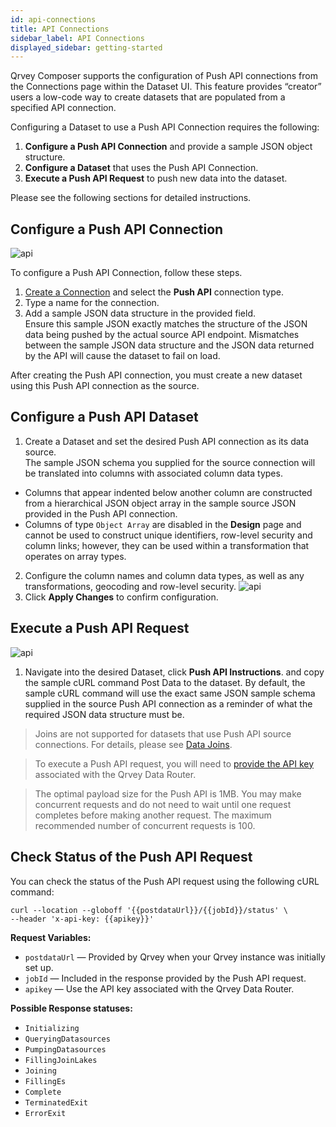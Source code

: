 ```yaml
---
id: api-connections
title: API Connections
sidebar_label: API Connections
displayed_sidebar: getting-started
---
```


<div style={{textAlign: "justify"}}>

Qrvey Composer supports the configuration of Push API connections from the Connections page within the Dataset UI. This feature provides “creator” users a low-code way to create datasets that are populated from a specified API connection. 

Configuring a Dataset to use a Push API Connection requires the following:
1. **Configure a Push API Connection** and provide a sample JSON object structure.
2. **Configure a Dataset** that uses the Push API Connection.
3. **Execute a Push API Request** to push new data into the dataset.

Please see the following sections for detailed instructions.

## Configure a Push API Connection

![api](https://s3.amazonaws.com/cdn.qrvey.com/documentation_assets/ui-docs/datasets/api-connections/api1.png#thumbnail)

To configure a Push API Connection, follow these steps.
1. [Create a Connection](./overview-of-connections.md/#create-a-connection) and select the **Push API** connection type. 
2. Type a name for the connection.
3. Add a sample JSON data structure in the provided field.  
    Ensure this sample JSON exactly matches the structure of the JSON data being pushed by the actual source API endpoint. Mismatches between the sample JSON data structure and the JSON data returned by the API will cause the dataset to fail on load.

After creating the Push API connection, you must create a new dataset using this Push API connection as the source.

<!-- ![api](https://s3.amazonaws.com/cdn.qrvey.com/documentation_assets/ui-docs/datasets/api-connections/api2.png#thumbnail-40) -->

## Configure a Push API Dataset

1. Create a Dataset and set the desired Push API connection as its data source.  
The sample JSON schema you supplied for the source connection will be translated into columns with associated column data types.
- Columns that appear indented below another column are constructed from a hierarchical JSON object array in the sample source JSON provided in the Push API connection. 
- Columns of type `Object Array` are disabled in the **Design** page and cannot be used to construct unique identifiers, row-level security and column links; however, they can be used within a transformation that operates on array types.
2. Configure the column names and column data types, as well as any transformations, geocoding and row-level security.
![api](https://s3.amazonaws.com/cdn.qrvey.com/documentation_assets/ui-docs/datasets/api-connections/api3.png#thumbnail-60)
3. Click **Apply Changes** to confirm configuration.

## Execute a Push API Request

![api](https://s3.amazonaws.com/cdn.qrvey.com/documentation_assets/ui-docs/datasets/api-connections/api4.png#thumbnail)

1. Navigate into the desired Dataset, click **Push API Instructions**. and copy the sample cURL command Post Data to the dataset. By default, the sample cURL command will use the exact same JSON sample schema supplied in the source Push API connection as a reminder of what the required JSON data structure must be.

<!-- 
If you do not see a sample cURL command for “Post Data” after clicking the Push API Instructions tab, click on **Apply Changes** in the top-right corner of the Design page. 
This page will also show sample cURL commands for “Delete Data” and “Delete All Data” actions. There must be at least one column configured as a unique identifier to see the “Delete Data” cURL command. There must be at least one record of data present in the dataset to see the “Delete All Data” cURL command.
-->

> Joins are not supported for datasets that use Push API source connections. For details, please see [Data Joins](../Datasets/02-Design/05-Data%20Joins/data-joins.md).

> To execute a Push API request, you will need to [provide the API key](../../../getting-started/faqs.md#where-can-i-find-my-api-key) associated with the Qrvey Data Router.

> The optimal payload size for the Push API is 1MB. You may make concurrent requests and do not need to wait until one request completes before making another request. The maximum recommended number of concurrent requests is 100. 

## Check Status of the Push API Request

You can check the status of the Push API request using the following cURL command: 

```
curl --location --globoff '{{postdataUrl}}/{{jobId}}/status' \
--header 'x-api-key: {{apikey}}'
```

**Request Variables:**
* `postdataUrl` — Provided by Qrvey when your Qrvey instance was initially set up.
* `jobId` — Included in the response provided by the Push API request. 
* `apikey` — Use the API key associated with the Qrvey Data Router.

**Possible Response statuses:**
* `Initializing`
* `QueryingDatasources`
* `PumpingDatasources`
* `FillingJoinLakes`
* `Joining`
* `FillingEs`
* `Complete`
* `TerminatedExit`
* `ErrorExit`

</div>